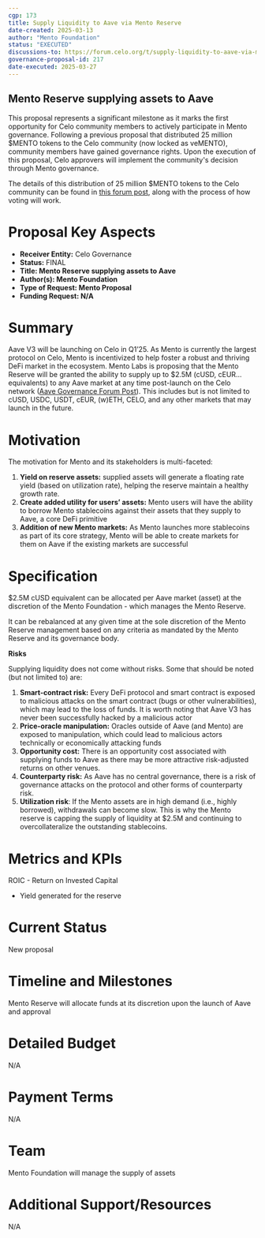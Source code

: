 ```yaml
---
cgp: 173
title: Supply Liquidity to Aave via Mento Reserve
date-created: 2025-03-13
author: "Mento Foundation"
status: "EXECUTED"
discussions-to: https://forum.celo.org/t/supply-liquidity-to-aave-via-mento-reserve
governance-proposal-id: 217
date-executed: 2025-03-27
---
```


## Mento Reserve supplying assets to Aave

This proposal represents a significant milestone as it marks the first opportunity for Celo community members to actively participate in Mento governance. Following a previous proposal that distributed 25 million $MENTO tokens to the Celo community (now locked as veMENTO), community members have gained governance rights. Upon the execution of this proposal, Celo approvers will implement the community's decision through Mento governance.

The details of this distribution of 25 million $MENTO tokens to the Celo community can be found in [this forum post](https://forum.celo.org/t/empowering-the-celo-community-with-mento-governance-rights/10122), along with the process of how voting will work.

# Proposal Key Aspects

- **Receiver Entity:** Celo Governance
- **Status:** FINAL
- **Title: Mento Reserve supplying assets to Aave**
- **Author(s): Mento Foundation**
- **Type of Request: Mento Proposal**
- **Funding Request: N/A**

# Summary

Aave V3 will be launching on Celo in Q1’25. As Mento is currently the largest protocol on Celo, Mento is incentivized to help foster a robust and thriving DeFi market in the ecosystem. Mento Labs is proposing that the Mento Reserve will be granted the ability to supply up to $2.5M (cUSD, cEUR… equivalents) to any Aave market at any time post-launch on the Celo network ([Aave Governance Forum Post](https://governance.aave.com/t/arfc-aave-v3-deployment-on-celo/14605)). This includes but is not limited to cUSD, USDC, USDT, cEUR, (w)ETH, CELO, and any other markets that may launch in the future.

# Motivation

The motivation for Mento and its stakeholders is multi-faceted:

1. **Yield on reserve assets:** supplied assets will generate a floating rate yield (based on utilization rate), helping the reserve maintain a healthy growth rate.
2. **Create added utility for users’ assets:** Mento users will have the ability to borrow Mento stablecoins against their assets that they supply to Aave, a core DeFi primitive
3. **Addition of new Mento markets:** As Mento launches more stablecoins as part of its core strategy, Mento will be able to create markets for them on Aave if the existing markets are successful

# Specification

$2.5M cUSD equivalent can be allocated per Aave market (asset) at the discretion of the Mento Foundation - which manages the Mento Reserve.

It can be rebalanced at any given time at the sole discretion of the Mento Reserve management based on any criteria as mandated by the Mento Reserve and its governance body.

**Risks**

Supplying liquidity does not come without risks. Some that should be noted (but not limited to) are:

1. **Smart-contract risk:** Every DeFi protocol and smart contract is exposed to malicious attacks on the smart contract (bugs or other vulnerabilities), which may lead to the loss of funds. It is worth noting that Aave V3 has never been successfully hacked by a malicious actor
2. **Price-oracle manipulation:** Oracles outside of Aave (and Mento) are exposed to manipulation, which could lead to malicious actors technically or economically attacking funds
3. **Opportunity cost:** There is an opportunity cost associated with supplying funds to Aave as there may be more attractive risk-adjusted returns on other venues.
4. **Counterparty risk:** As Aave has no central governance, there is a risk of governance attacks on the protocol and other forms of counterparty risk.
5. **Utilization risk**: If the Mento assets are in high demand (i.e., highly borrowed), withdrawals can become slow. This is why the Mento reserve is capping the supply of liquidity at $2.5M and continuing to overcollateralize the outstanding stablecoins.

# Metrics and KPIs

ROIC - Return on Invested Capital

- Yield generated for the reserve

# Current Status

New proposal

# Timeline and Milestones

Mento Reserve will allocate funds at its discretion upon the launch of Aave and approval

# Detailed Budget

N/A

# Payment Terms

N/A

# Team

Mento Foundation will manage the supply of assets

# Additional Support/Resources

N/A
